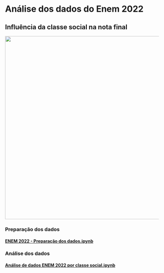 # Análise dos dados do Enem 2022 
## Influência da classe social na nota final

[<img src="https://github.com/njocimar28/image/blob/e7643fbea60936dee93302f1d15c70046a80134b/Captura%20de%20tela%202023-09-15%20173055.png" width="600">](https://app.powerbi.com/groups/me/reports/7dd5e853-8d1d-4a95-84f8-ee643acd417c?ctid=07e430a4-97fa-447c-afb8-f71f19435a7d&pbi_source=linkShare)

### Preparação dos dados
#### [ENEM 2022 - Preparação dos dados.ipynb](https://github.com/njocimar28/enem_2022/blob/124057f6596813601e5e43202dbe34ec398641d4/ENEM%202022%20-%20Prepara%C3%A7%C3%A3o%20dos%20dados.ipynb)

### Análise dos dados
#### [Análise de dados ENEM 2022 por classe social.ipynb](https://github.com/njocimar28/enem_2022/blob/a7ac435e4049167294f3f9a5104adac0d05b2cf5/An%C3%A1lise%20de%20dados%20ENEM%202022%20por%20classe%20social.ipynb)




